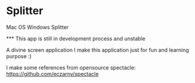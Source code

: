 # Splitter
Mac OS Windows Splitter

*** This app is still in development process and unstable

A divine screen application
I make this application just for fun and learning purpose :)

I make some references from opensource spectacle: https://github.com/eczarny/spectacle
